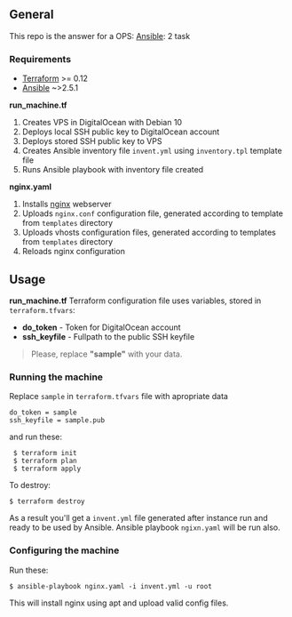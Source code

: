 ## General

This repo is the answer for a OPS: [Ansible](https://www.ansible.com/): 2 task

### Requirements
* [Terraform](https://www.terraform.io) >= 0.12
* [Ansible](https://www.ansible.com/) ~>2.5.1

**run_machine.tf**
1. Creates VPS in DigitalOcean with Debian 10
2. Deploys local SSH public key to DigitalOcean account
3. Deploys stored SSH public key to VPS
4. Creates Ansible inventory file ``invent.yml`` using ``inventory.tpl`` template file
5. Runs Ansible playbook with inventory file created

**nginx.yaml**
1. Installs [nginx](https://nginx.org) webserver
2. Uploads ``nginx.conf`` configuration file, generated according to template from ``templates``
directory
3. Uploads vhosts configuration files, generated according to templates from ``templates``
directory
3. Reloads nginx configuration

## Usage
**run_machine.tf** Terraform configuration file uses variables, stored in ``terraform.tfvars``:
* **do_token**  - Token for DigitalOcean account
* **ssh_keyfile** - Fullpath to the public SSH keyfile

>Please, replace **"sample"** with your data.

### Running the machine

Replace ``sample`` in ``terraform.tfvars`` file with apropriate data
```
do_token = sample
ssh_keyfile = sample.pub
```
and run these:
```
 $ terraform init
 $ terraform plan
 $ terraform apply
```
To destroy:

``$ terraform destroy``

As a result you'll get a ``invent.yml`` file generated after instance run and ready to be used by Ansible.  Ansible 
playbook ``ngixn.yaml`` will be run also.

### Configuring the machine

Run these:
```
$ ansible-playbook nginx.yaml -i invent.yml -u root
```
This will install nginx using apt and upload valid config files.

